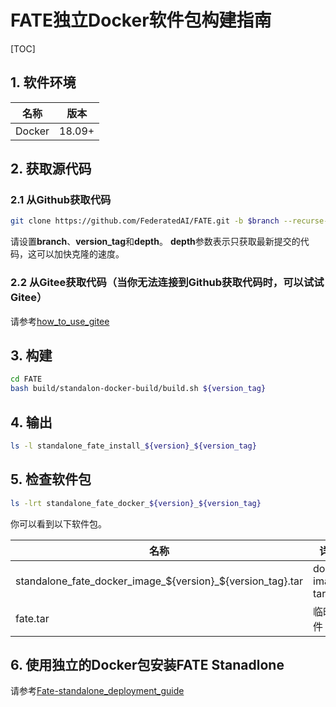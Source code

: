 # FATE独立Docker软件包构建指南

[TOC]

## 1. 软件环境

| 名称   | 版本   |
| ------ | ------ |
| Docker | 18.09+ |

## 2. 获取源代码

### 2.1 从Github获取代码

```bash
git clone https://github.com/FederatedAI/FATE.git -b $branch --recurse-submodules --depth=1
```

请设置**branch**、**version_tag**和**depth**。
**depth**参数表示只获取最新提交的代码，这可以加快克隆的速度。

### 2.2 从Gitee获取代码（当你无法连接到Github获取代码时，可以试试Gitee）

请参考[how_to_use_gitee](../common/how_to_use_gitee.zh.md)

## 3. 构建

```bash
cd FATE
bash build/standalon-docker-build/build.sh ${version_tag}
```

## 4. 输出

```bash
ls -l standalone_fate_install_${version}_${version_tag}
```

## 5. 检查软件包

```bash
ls -lrt standalone_fate_docker_${version}_${version_tag}
```

你可以看到以下软件包。

| 名称                                                       | 详情             |
| ---------------------------------------------------------- | ---------------- |
| standalone_fate_docker_image_${version}_${version_tag}.tar | docker image tar |
| fate.tar                                                   | 临时文件         |

## 6. 使用独立的Docker包安装FATE Stanadlone

请参考[Fate-standalone_deployment_guide](../deploy/../../deploy/standalone-deploy/doc/Fate-standalone_deployment_guide.zh.md)